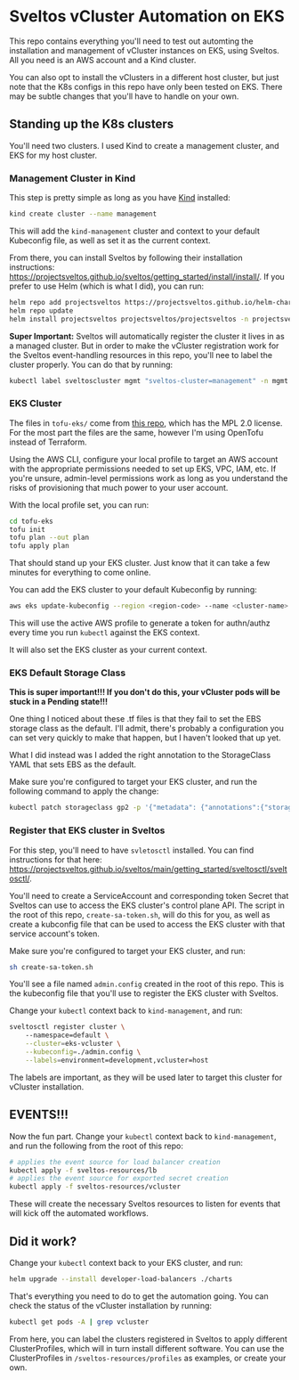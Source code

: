 # Sveltos vCluster Automation on EKS

This repo contains everything you'll need to test out automting the installation and management of vCluster instances on EKS, using Sveltos. All you need is an AWS account and a Kind cluster.

You can also opt to install the vClusters in a different host cluster, but just note that the K8s configs in this repo have only been tested on EKS. There may be subtle changes that you'll have to handle on your own.

## Standing up the K8s clusters

You'll need two clusters. I used Kind to create a management cluster, and EKS for my host cluster.

### Management Cluster in Kind

This step is pretty simple as long as you have [Kind](https://kind.sigs.k8s.io/docs/user/quick-start/) installed:

```sh
kind create cluster --name management
```

This will add the `kind-management` cluster and context to your default Kubeconfig file, as well as set it as the current context.

From there, you can install Sveltos by following their installation instructions: https://projectsveltos.github.io/sveltos/getting_started/install/install/. If you prefer to use Helm (which is what I did), you can run:

```sh
helm repo add projectsveltos https://projectsveltos.github.io/helm-charts
helm repo update
helm install projectsveltos projectsveltos/projectsveltos -n projectsveltos --create-namespace --set agent.managementCluster=true
````

**Super Important:** Sveltos will automatically register the cluster it lives in as a managed cluster. But in order to make the vCluster registration work for the Sveltos event-handling resources in this repo, you'll nee to label the cluster properly. You can do that by running:

```sh
kubectl label sveltoscluster mgmt "sveltos-cluster=management" -n mgmt
```

### EKS Cluster

The files in `tofu-eks/` come from [this repo](https://github.com/hashicorp-education/learn-terraform-provision-eks-cluster), which has the MPL 2.0 license. For the most part the files are the same, however I'm using OpenTofu instead of Terraform.

Using the AWS CLI, configure your local profile to target an AWS account with the appropriate permissions needed to set up EKS, VPC, IAM, etc. If you're unsure, admin-level permissions work as long as you understand the risks of provisioning that much power to your user account.

With the local profile set, you can run:

```sh
cd tofu-eks
tofu init
tofu plan --out plan
tofu apply plan
```

That should stand up your EKS cluster. Just know that it can take a few minutes for everything to come online.

You can add the EKS cluster to your default Kubeconfig by running:

```sh
aws eks update-kubeconfig --region <region-code> --name <cluster-name>
```

This will use the active AWS profile to generate a token for authn/authz every time you run `kubectl` against the EKS context.

It will also set the EKS cluster as your current context.

### EKS Default Storage Class

**This is super important!!! If you don't do this, your vCluster pods will be stuck in a Pending state!!!**

One thing I noticed about these .tf files is that they fail to set the EBS storage class as the default. I'll admit, there's probably a configuration you can set very quickly to make that happen, but I haven't looked that up yet.

What I did instead was I added the right annotation to the StorageClass YAML that sets EBS as the default.

Make sure you're configured to target your EKS cluster, and run the following command to apply the change:

```sh
kubectl patch storageclass gp2 -p '{"metadata": {"annotations":{"storageclass.kubernetes.io/is-default-class":"true"}}}'
```

### Register that EKS cluster in Sveltos

For this step, you'll need to have `svletosctl` installed. You can find instructions for that here: https://projectsveltos.github.io/sveltos/main/getting_started/sveltosctl/sveltosctl/.

You'll need to create a ServiceAccount and corresponding token Secret that Sveltos can use to access the EKS cluster's control plane API. The script in the root of this repo, `create-sa-token.sh`, will do this for you, as well as create a kubconfig file that can be used to access the EKS cluster with that service account's token. 

Make sure you're configured to target your EKS cluster, and run:

```sh
sh create-sa-token.sh
```

You'll see a file named `admin.config` created in the root of this repo. This is the kubeconfig file that you'll use to register the EKS cluster with Sveltos. 

Change your `kubectl` context back to `kind-management`, and run:

```sh
sveltosctl register cluster \             
    --namespace=default \
    --cluster=eks-vcluster \
    --kubeconfig=./admin.config \
    --labels=environment=development,vcluster=host
```

The labels are important, as they will be used later to target this cluster for vCluster installation.

## EVENTS!!!

Now the fun part. Change your `kubectl` context back to `kind-management`, and run the following from the root of this repo:

```sh
# applies the event source for load balancer creation
kubectl apply -f sveltos-resources/lb
# applies the event source for exported secret creation
kubectl apply -f sveltos-resources/vcluster
```

These will create the necessary Sveltos resources to listen for events that will kick off the automated workflows.

## Did it work?

Change your `kubectl` context back to your EKS cluster, and run:

```sh
helm upgrade --install developer-load-balancers ./charts
```

That's everything you need to do to get the automation going. You can check the status of the vCluster installation by running:

```sh
kubectl get pods -A | grep vcluster
```

From here, you can label the clusters registered in Sveltos to apply different ClusterProfiles, which will in turn install different software. You can use the ClusterProfiles in `/sveltos-resources/profiles` as examples, or create your own.